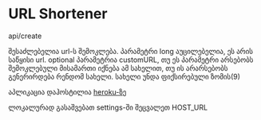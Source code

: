 # URL Shortener

api/create

შესაძლებელია url-ს შემოკლება. პარამეტრი long აუცილებელია, ეს არის საწყისი url. optional პარამეტრია customURL, თუ ეს პარამეტრი არსებობს შემოკლებული მისამართი იქნება ამ სახელით, თუ ის არარსებობს გენერირდება რენდომ სახელი. სახელი უნდა ფიქსირებული ზომის(9)

აპლიკაცია დაჰოსტილია [heroku-ზე](https://shortener-sweeft.herokuapp.com/api/create)

ლოკალურად გასაშვებათ settings-ში შეცვალეთ HOST_URL
